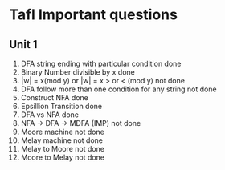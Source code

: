 # Tafl Important questions 

## Unit 1

1. DFA string ending with particular condition done
2. Binary Number divisible by x done
3. |w| = x(mod y)  or |w| = x > or < (mod y) not done
4. DFA follow more than one condition for any string not done
5. Construct NFA done
6. Epsillion Transition done
7. DFA vs NFA done
8. NFA -> DFA -> MDFA (IMP) not done
9. Moore machine not done
10. Melay machine not done
11. Melay to Moore not done
12. Moore to Melay not done


